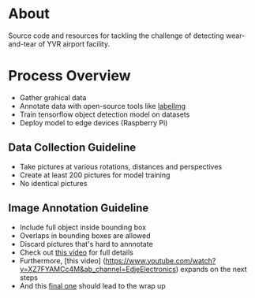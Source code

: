 # About

Source code and resources for tackling the challenge of detecting wear-and-tear of YVR airport facility.

# Process Overview
- Gather grahical data
- Annotate data with open-source tools like [labelImg](https://github.com/HumanSignal/labelImg#)
- Train tensorflow object detection model on datasets
- Deploy model to edge devices (Raspberry Pi)

## Data Collection Guideline
- Take pictures at various rotations, distances and perspectives
- Create at least 200 pictures for model training
- No identical pictures

## Image Annotation Guideline 
- Include full object inside bounding box
- Overlaps in bounding boxes are allowed
- Discard pictures that's hard to annnotate 
- Check out [this video](https://www.youtube.com/watch?v=v0ssiOY6cfg&t=335s) for full details
- Furthermore, [this video] (https://www.youtube.com/watch?v=XZ7FYAMCc4M&ab_channel=EdjeElectronics) expands on the next steps
- And this [final one](https://www.youtube.com/watch?v=aimSGOAUI8Y&ab_channel=EdjeElectronics) should lead to the wrap up 

